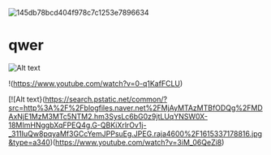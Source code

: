 ![145db78bcd404f978c7c1253e7896634](https://user-images.githubusercontent.com/80498763/110884332-4be28900-8328-11eb-8a73-a62423571d68.png)
# qwer
![Alt text](https://img1.daumcdn.net/thumb/R720x0.q80/?scode=mtistory2&fname=http%3A%2F%2Fcfile7.uf.tistory.com%2Fimage%2F24283C3858F778CA2EFABE)

!(https://www.youtube.com/watch?v=0-q1KafFCLU)

[![Alt text}(https://search.pstatic.net/common/?src=http%3A%2F%2Fblogfiles.naver.net%2FMjAyMTAzMTBfODQg%2FMDAxNjE1MzM3MTc5NTM2.hm3SysLc6bG0z9jtLUqYNSW0X-18MImHNggbXqFPEQ4g.G-QBKiXrlrOv1j-_311IuQw8pqyaMf3GCcYemJPPsuEg.JPEG.raja4600%2F1615337178816.jpg&type=a340)(https://www.youtube.com/watch?v=3iM_06QeZi8)
